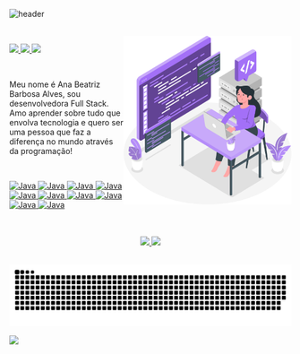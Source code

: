 ![header](https://github.com/anabalves/anabalves/blob/main/.github/header.gif)

<br>

<img align="right" width="300px" src="https://github.com/anabalves/anabalves/blob/main/.github/coding.svg" />

<p align="left">
  <a href="mailto:anabalves.dev@gmail.com">
    <img src="https://img.shields.io/badge/-anabalves.dev@gmail.com-A370F7?style=flat-square&logo=Gmail&logoColor=white&link=mailto:anabalves.dev@gmail.com" />
  </a>
  <a href="https://www.linkedin.com/in/ana-alves-anabalves/">
    <img src="https://img.shields.io/badge/-Ana%20Alves-A370F7?style=flat-square&logo=Linkedin&logoColor=white&link=https://www.linkedin.com/in/ana-alves-anabalves/" />
  </a>
  <a href="https://discordapp.com/users/705530303615336520/">
    <img src="https://img.shields.io/badge/Ana Alves%235792-A370F7?style=flat-square&logo=Discord&logoColor=white&link=https://discordapp.com/users/705530303615336520/" />
  </a>
</p>

<br>

<p>Meu nome é Ana Beatriz Barbosa Alves, sou desenvolvedora Full Stack. Amo aprender sobre tudo que envolva tecnologia e quero ser uma pessoa que faz a diferença no mundo através da programação!</p>

<br>

<p style="display: inline_block;">
  <a href="https://github.com/anabalves">
    <img alt="Java" src="https://img.shields.io/badge/Java-A370F7?style=flat-square&logo=Java&logoColor=white">
  </a>
  <a href="https://github.com/anabalves">
    <img alt="Java" src="https://img.shields.io/badge/Spring-A370F7?style=flat-square&logo=Spring&logoColor=white">
  </a>
    <a href="https://github.com/anabalves">
    <img alt="Java" src="https://img.shields.io/badge/React-A370F7?style=flat-square&logo=React&logoColor=white">
  </a>
    <a href="https://github.com/anabalves">
    <img alt="Java" src="https://img.shields.io/badge/JavaScript-A370F7?style=flat-square&logo=JavaScript&logoColor=white">
  </a>
    <a href="https://github.com/anabalves">
    <img alt="Java" src="https://img.shields.io/badge/Typescript-A370F7?style=flat-square&logo=Typescript&logoColor=white">
  </a>
    <a href="https://github.com/anabalves">
    <img alt="Java" src="https://img.shields.io/badge/HTML5-A370F7?style=flat-square&logo=HTML5&logoColor=white">
  </a>
    <a href="https://github.com/anabalves">
    <img alt="Java" src="https://img.shields.io/badge/CSS3-A370F7?style=flat-square&logo=CSS3&logoColor=white">
  </a>
    <a href="https://github.com/anabalves">
    <img alt="Java" src="https://img.shields.io/badge/Git-A370F7?style=flat-square&logo=Git&logoColor=white">
  </a>
    <a href="https://github.com/anabalves">
    <img alt="Java" src="https://img.shields.io/badge/Postman-A370F7?style=flat-square&logo=Postman&logoColor=white">
  </a>
    <a href="https://github.com/anabalves">
    <img alt="Java" src="https://img.shields.io/badge/Eclipse-A370F7?style=flat-square&logo=Eclipse&logoColor=white">
  </a>
</p>

<br>

<br>

<div align="center">
  <a href="https://github.com/anabalves">
  <img
  height="165"
  src="https://github-readme-stats.vercel.app/api?username=anabalves&show_icons=true&include_all_commits=true&count_private=true&cache_seconds=86400&title_color=A370F7&icon_color=6610F2&bg_color=ffffff00&text_color=A370F7&hide_border=true"/>
  <img
  height="165"
  src="https://github-readme-stats.vercel.app/api/top-langs/?username=anabalves&layout=compact&langs_count=7&cache_seconds=86400&title_color=A370F7&bg_color=ffffff00&text_color=A370F7&hide_border=true"/>
</div>

<br>

![Snake animation](https://github.com/anabalves/anabalves/blob/output/github-contribution-grid-snake.svg)

![](https://komarev.com/ghpvc/?username=anabalves&color=A370F7&style=flat-square)
